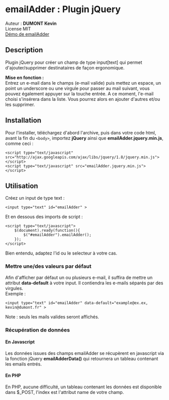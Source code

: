 # emailAdder : Plugin jQuery

Auteur : **DUMONT Kevin**  
License MIT  
[Démo de emailAdder](http://projects.kevindumont.fr/emailAdder/demo/ "Démo de email adder")


## Description

Plugin jQuery pour créer un champ de type input[text] qui permet 
d'ajouter/supprimer destinataires de façon ergonomique.

**Mise en fonction :**  
Entrez un e-mail dans le champs (e-mail valide) puis mettez un espace, un point un underscore ou une virgule pour passer au mail suivant, vous pouvez également appuyer sur la touche entrée. A ce moment, l'e-mail choisi s'insérera dans la liste. Vous pourrez alors en ajouter d'autres et/ou les supprimer.

## Installation

Pour l'installer, téléchargez d'abord l'archive, puis dans votre code html, avant la fin du `<body>`, importez **jQuery** ainsi que **emailAdder.jquery.min.js**, comme ceci :

    <script type="text/javascript" src="http://ajax.googleapis.com/ajax/libs/jquery/1.8/jquery.min.js"></script>
    <script type="text/javascript" src="emailAdder.jquery.min.js"></script>

## Utilisation

Créez un input de type text :

    <input type="text" id="emailAdder" >

Et en dessous des imports de script : 

    <script type="text/javascript">
        $(document).ready(function(){
            $("#emailAdder").emailAdder();
        });
    </script>

Bien entendu, adaptez l'id ou le selecteur à votre cas.

### Mettre une/des valeurs par défaut

Afin d'afficher par défaut un ou plusieurs e-mail, il suffira de mettre un attribut **data-default** à votre input. Il contiendra les e-mails séparés par des virgules.  
Exemple :

    <input type="text" id="emailAdder" data-default="example@ex.ex, kevin@dumont.fr" >

Note : seuls les mails valides seront affichés.

### Récupération de données

#### En Javascript

Les données issues des champs emailAdder se récupèrent en javascript via la fonction jQuery **emailAdderData()** qui retournera un tableau contenant les emails entrés.

#### En PHP

En PHP, aucune difficulté, un tableau contenant les données est disponible dans $_POST, l'index est l'attribut name de votre champ.
